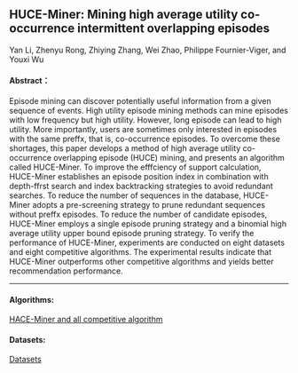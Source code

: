 ##  HUCE-Miner: Mining high average utility co-occurrence intermittent overlapping episodes

Yan Li, Zhenyu Rong, Zhiying Zhang, Wei Zhao, Philippe Fournier-Viger, and Youxi Wu

####  Abstract：
Episode mining can discover potentially useful information from a given sequence of events. High utility episode mining methods can mine episodes with low frequency but high utility. However, long episode can lead to high utility. More importantly, users are sometimes only interested in episodes with the same preffx, that is, co-occurrence episodes. To overcome these shortages, this paper develops a method of high average utility co-occurrence overlapping episode (HUCE) mining, and presents an algorithm called HUCE-Miner. To improve the efffciency of support calculation, HUCE-Miner establishes an episode position index in combination with depth-ffrst search and index backtracking strategies to avoid redundant searches. To reduce the number of sequences in the database, HUCE-Miner adopts a pre-screening strategy to prune redundant sequences without preffx episodes. To reduce the number of candidate episodes, HUCE-Miner employs a single episode pruning strategy and a binomial high average utility upper bound episode pruning strategy. To verify the performance of HUCE-Miner, experiments are conducted on eight datasets and eight competitive algorithms. The experimental results indicate that HUCE-Miner outperforms other competitive algorithms and yields better recommendation performance. 

---

#### Algorithms:
[HACE-Miner and all competitive algorithm](https://github.com/wuc567/Pattern-Mining/tree/master/HACE-Miner/code)

#### Datasets:
[Datasets](https://github.com/wuc567/Pattern-Mining/tree/master/HACE-Miner/datasets)
